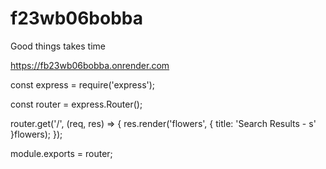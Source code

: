 # f23wb06bobba
Good things takes time

https://fb23wb06bobba.onrender.com


const express = require('express');

const router = express.Router();


router.get('/', (req, res) => {
  res.render('flowers', { title: 'Search Results - s' }flowers);
});

module.exports = router;

